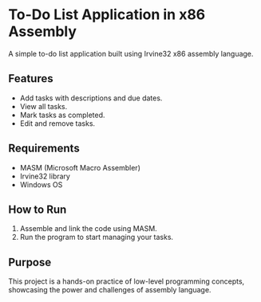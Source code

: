 # To-Do List Application in x86 Assembly  

A simple to-do list application built using Irvine32 x86 assembly language.  

## Features  
- Add tasks with descriptions and due dates.  
- View all tasks.  
- Mark tasks as completed.  
- Edit and remove tasks.  

## Requirements  
- MASM (Microsoft Macro Assembler)  
- Irvine32 library  
- Windows OS  

## How to Run  
1. Assemble and link the code using MASM.  
2. Run the program to start managing your tasks.  

## Purpose  
This project is a hands-on practice of low-level programming concepts, showcasing the power and challenges of assembly language.  
